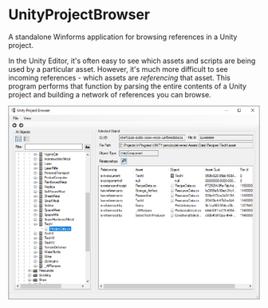 # UnityProjectBrowser
A standalone Winforms application for browsing references in a Unity project.

In the Unity Editor, it's often easy to see which assets and scripts are being used by a particular asset. However, it's much more difficult to see incoming references - which assets are *referencing* that asset. This program performs that function by parsing the entire contents of a Unity project and building a network of references you can browse.

![GitHub Logo](/Screenshots/screenshot000.png)
